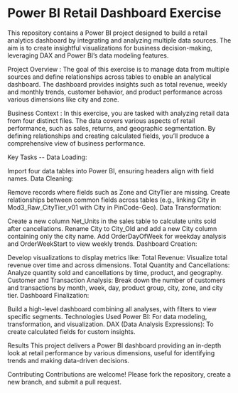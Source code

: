 # Power BI Retail Dashboard Exercise
This repository contains a Power BI project designed to build a retail analytics dashboard by integrating and analyzing multiple data sources. The aim is to create insightful visualizations for business decision-making, leveraging DAX and Power BI’s data modeling features.

Project Overview : 
The goal of this exercise is to manage data from multiple sources and define relationships across tables to enable an analytical dashboard. The dashboard provides insights such as total revenue, weekly and monthly trends, customer behavior, and product performance across various dimensions like city and zone.

Business Context : 
In this exercise, you are tasked with analyzing retail data from four distinct files. The data covers various aspects of retail performance, such as sales, returns, and geographic segmentation. By defining relationships and creating calculated fields, you’ll produce a comprehensive view of business performance.

Key Tasks --
Data Loading:

Import four data tables into Power BI, ensuring headers align with field names.
Data Cleaning:

Remove records where fields such as Zone and CityTier are missing.
Create relationships between common fields across tables (e.g., linking City in Mod3_Raw_CityTier_v01 with City in PinCode-Geo).
Data Transformation:

Create a new column Net_Units in the sales table to calculate units sold after cancellations.
Rename City to City_Old and add a new City column containing only the city name.
Add OrderDayOfWeek for weekday analysis and OrderWeekStart to view weekly trends.
Dashboard Creation:

Develop visualizations to display metrics like:
Total Revenue: Visualize total revenue over time and across dimensions.
Total Quantity and Cancellations: Analyze quantity sold and cancellations by time, product, and geography.
Customer and Transaction Analysis: Break down the number of customers and transactions by month, week, day, product group, city, zone, and city tier.
Dashboard Finalization:

Build a high-level dashboard combining all analyses, with filters to view specific segments.
Technologies Used
Power BI: For data modeling, transformation, and visualization.
DAX (Data Analysis Expressions): To create calculated fields for custom insights.

Results
This project delivers a Power BI dashboard providing an in-depth look at retail performance by various dimensions, useful for identifying trends and making data-driven decisions.

Contributing
Contributions are welcome! Please fork the repository, create a new branch, and submit a pull request.

